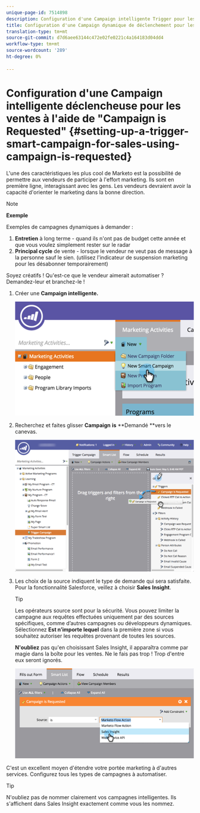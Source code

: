 ```yaml
---
unique-page-id: 7514898
description: Configuration d'une Campaign intelligente Trigger pour les ventes à l'aide de "Campaign is Requested" - Docs marketing - Documentation du produit
title: Configuration d'une Campaign dynamique de déclenchement pour les ventes à l'aide de "Campaign is Requested"
translation-type: tm+mt
source-git-commit: d7d6aee63144c472e02fe0221c4a164183d04dd4
workflow-type: tm+mt
source-wordcount: '289'
ht-degree: 0%

---
```



# Configuration d&#39;une Campaign intelligente déclencheuse pour les ventes à l&#39;aide de &quot;Campaign is Requested&quot; {#setting-up-a-trigger-smart-campaign-for-sales-using-campaign-is-requested}

L&#39;une des caractéristiques les plus cool de Marketo est la possibilité de permettre aux vendeurs de participer à l&#39;effort marketing. Ils sont en première ligne, interagissant avec les gens. Les vendeurs devraient avoir la capacité d&#39;orienter le marketing dans la bonne direction.

>[!NOTE]
>
>**Exemple**
>
>Exemples de campagnes dynamiques à demander :
>
>1. **Entretien**  à long terme - quand ils n&#39;ont pas de budget cette année et que vous voulez simplement rester sur le radar
>1. **Principal cycle**  de vente - lorsque le vendeur ne veut pas de message à la personne sauf le sien. (utilisez l&#39;indicateur de suspension marketing pour les désabonner temporairement)

>
>
Soyez créatifs ! Qu&#39;est-ce que le vendeur aimerait automatiser ? Demandez-leur et branchez-le !

1. Créer une **Campaign intelligente.**

   ![](assets/image2015-5-20-16-3a3-3a25.png)

1. Recherchez et faites glisser **Campaign** **is** **Demandé **vers le canevas.

   ![](assets/campaignfilterdrag.png)

1. Les choix de la source indiquent le type de demande qui sera satisfaite. Pour la fonctionnalité Salesforce, veillez à choisir **Sales** **Insight**.

   >[!TIP]
   >
   >Les opérateurs source sont pour la sécurité. Vous pouvez limiter la campagne aux requêtes effectuées uniquement par des sources spécifiques, comme d’autres campagnes ou développeurs dynamiques. Sélectionnez **Est n’importe lequel** dans la première zone si vous souhaitez autoriser les requêtes provenant de toutes les sources.
   >
   >
   >**N&#39;oubliez** pas qu&#39;en choisissant Sales Insight, il apparaîtra comme par magie dans la boîte pour les ventes. Ne le fais pas trop ! Trop d&#39;entre eux seront ignorés.

   ![](assets/image2015-5-20-17-3a56-3a56.png)

C&#39;est un excellent moyen d&#39;étendre votre portée marketing à d&#39;autres services. Configurez tous les types de campagnes à automatiser.

>[!TIP]
>
>N&#39;oubliez pas de nommer clairement vos campagnes intelligentes. Ils s&#39;affichent dans Sales Insight exactement comme vous les nommez.

